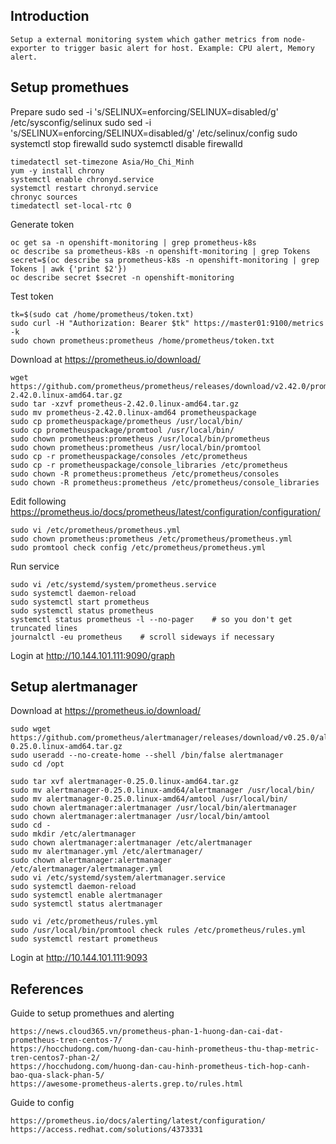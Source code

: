 ## Introduction

    Setup a external monitoring system which gather metrics from node-exporter to trigger basic alert for host. Example: CPU alert, Memory alert. 

## Setup promethues

Prepare
    sudo sed -i 's/SELINUX=enforcing/SELINUX=disabled/g' /etc/sysconfig/selinux
    sudo sed -i 's/SELINUX=enforcing/SELINUX=disabled/g' /etc/selinux/config
    sudo systemctl stop firewalld
    sudo systemctl disable firewalld

    timedatectl set-timezone Asia/Ho_Chi_Minh
    yum -y install chrony
    systemctl enable chronyd.service
    systemctl restart chronyd.service
    chronyc sources
    timedatectl set-local-rtc 0

Generate token
    
    oc get sa -n openshift-monitoring | grep prometheus-k8s
    oc describe sa prometheus-k8s -n openshift-monitoring | grep Tokens
    secret=$(oc describe sa prometheus-k8s -n openshift-monitoring | grep Tokens | awk {'print $2'})
    oc describe secret $secret -n openshift-monitoring

Test token

    tk=$(sudo cat /home/prometheus/token.txt)
    sudo curl -H "Authorization: Bearer $tk" https://master01:9100/metrics -k
    sudo chown prometheus:prometheus /home/prometheus/token.txt

Download at https://prometheus.io/download/
    
    wget https://github.com/prometheus/prometheus/releases/download/v2.42.0/prometheus-2.42.0.linux-amd64.tar.gz
    sudo tar -xzvf prometheus-2.42.0.linux-amd64.tar.gz 
    sudo mv prometheus-2.42.0.linux-amd64 prometheuspackage
    sudo cp prometheuspackage/prometheus /usr/local/bin/
    sudo cp prometheuspackage/promtool /usr/local/bin/
    sudo chown prometheus:prometheus /usr/local/bin/prometheus
    sudo chown prometheus:prometheus /usr/local/bin/promtool
    sudo cp -r prometheuspackage/consoles /etc/prometheus
    sudo cp -r prometheuspackage/console_libraries /etc/prometheus
    sudo chown -R prometheus:prometheus /etc/prometheus/consoles
    sudo chown -R prometheus:prometheus /etc/prometheus/console_libraries

Edit following https://prometheus.io/docs/prometheus/latest/configuration/configuration/

    sudo vi /etc/prometheus/prometheus.yml
    sudo chown prometheus:prometheus /etc/prometheus/prometheus.yml
    sudo promtool check config /etc/prometheus/prometheus.yml

Run service

    sudo vi /etc/systemd/system/prometheus.service
    sudo systemctl daemon-reload
    sudo systemctl start prometheus
    sudo systemctl status prometheus
    systemctl status prometheus -l --no-pager    # so you don't get truncated lines
    journalctl -eu prometheus    # scroll sideways if necessary

Login at
    http://10.144.101.111:9090/graph
## Setup alertmanager

Download at https://prometheus.io/download/
    
    sudo wget https://github.com/prometheus/alertmanager/releases/download/v0.25.0/alertmanager-0.25.0.linux-amd64.tar.gz
    sudo useradd --no-create-home --shell /bin/false alertmanager
    sudo cd /opt
    
    sudo tar xvf alertmanager-0.25.0.linux-amd64.tar.gz
    sudo mv alertmanager-0.25.0.linux-amd64/alertmanager /usr/local/bin/
    sudo mv alertmanager-0.25.0.linux-amd64/amtool /usr/local/bin/
    sudo chown alertmanager:alertmanager /usr/local/bin/alertmanager
    sudo chown alertmanager:alertmanager /usr/local/bin/amtool
    sudo cd -
    sudo mkdir /etc/alertmanager
    sudo chown alertmanager:alertmanager /etc/alertmanager
    sudo mv alertmanager.yml /etc/alertmanager/
    sudo chown alertmanager:alertmanager /etc/alertmanager/alertmanager.yml
    sudo vi /etc/systemd/system/alertmanager.service
    sudo systemctl daemon-reload
    sudo systemctl enable alertmanager
    sudo systemctl status alertmanager

    sudo vi /etc/prometheus/rules.yml 
    sudo /usr/local/bin/promtool check rules /etc/prometheus/rules.yml 
    sudo systemctl restart prometheus

Login at
    http://10.144.101.111:9093

## References

Guide to setup promethues and alerting

    https://news.cloud365.vn/prometheus-phan-1-huong-dan-cai-dat-prometheus-tren-centos-7/
    https://hocchudong.com/huong-dan-cau-hinh-prometheus-thu-thap-metric-tren-centos7-phan-2/
    https://hocchudong.com/huong-dan-cau-hinh-prometheus-tich-hop-canh-bao-qua-slack-phan-5/
    https://awesome-prometheus-alerts.grep.to/rules.html

Guide to config 

    https://prometheus.io/docs/alerting/latest/configuration/
    https://access.redhat.com/solutions/4373331